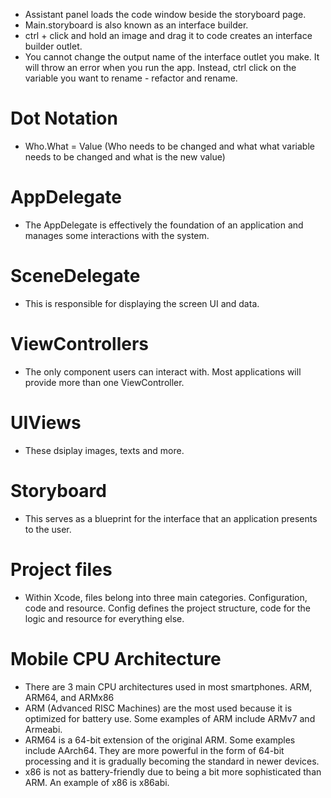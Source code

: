 - Assistant panel loads the code window beside the storyboard page.
- Main.storyboard is also known as an interface builder.
- ctrl + click and hold an image and drag it to code creates an interface builder outlet.
- You cannot change the output name of the interface outlet you make. It will throw an error when you run the app. Instead, ctrl click on the variable you want to rename - refactor and rename.

# Dot Notation

- Who.What = Value
  (Who needs to be changed and what what variable needs to be changed and what is the new value)

# AppDelegate

- The AppDelegate is effectively the foundation of an application and manages some interactions with the system.

# SceneDelegate

- This is responsible for displaying the screen UI and data.

# ViewControllers

- The only component users can interact with. Most applications will provide more than one ViewController.

# UIViews

- These dsiplay images, texts and more.

# Storyboard

- This serves as a blueprint for the interface that an application presents to the user.

# Project files

- Within Xcode, files belong into three main categories. Configuration, code and resource. Config defines the project structure, code for the logic and resource for everything else.

# Mobile CPU Architecture

- There are 3 main CPU architectures used in most smartphones. ARM, ARM64, and ARMx86
- ARM (Advanced RISC Machines) are the most used because it is optimized for battery use. Some examples of ARM include ARMv7 and Armeabi.
- ARM64 is a 64-bit extension of the original ARM. Some examples include AArch64. They are more powerful in the form of 64-bit processing and it is gradually becoming the standard in newer devices.
- x86 is not as battery-friendly due to being a bit more sophisticated than ARM. An example of x86 is x86abi.
